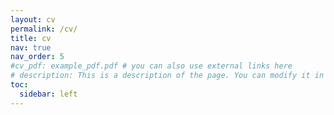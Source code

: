 ```yaml
---
layout: cv
permalink: /cv/
title: cv
nav: true
nav_order: 5
#cv_pdf: example_pdf.pdf # you can also use external links here
# description: This is a description of the page. You can modify it in '_pages/cv.md'. You can also change or remove the top pdf download button.
toc:
  sidebar: left
---
```

